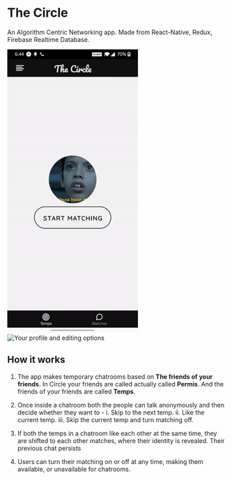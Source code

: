 # The Circle
An Algorithm Centric Networking app.
Made from React-Native, Redux, Firebase Realtime Database.


![Matching with another user](CircleMatching.gif)  ![Your profile and editing options](CircleProfile.gif)


## How it works
1. The app makes temporary chatrooms based on **The friends of your friends**. In Circle your friends are called actually called **Permis**. And the friends of your friends are called **Temps**.

2. Once inside a chatroom both the people can talk anonymously and then decide whether they want to -
    i. Skip to the next temp.
    ii. Like the current temp.
    iii. Skip the current temp and turn matching off.
    
3. If both the temps in a chatroom like each other at the same time, they are shifted to each other matches, where their identity is revealed. Their previous chat persists

4. Users can turn their matching on or off at any time, making them available, or unavailable for chatrooms.




